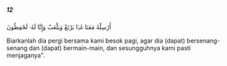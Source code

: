 ##### 12

<span class="ayah">أَرْسِلْهُ مَعَنَا غَدًۭا يَرْتَعْ وَيَلْعَبْ وَإِنَّا لَهُۥ لَحَٰفِظُونَ</span>

<span class="ayah_translation">Biarkanlah dia pergi bersama kami besok pagi, agar dia (dapat) bersenang-senang dan (dapat) bermain-main, dan sesungguhnya kami pasti menjaganya".</span>
